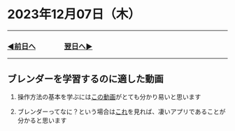 # 2023年12月07日（木）

---

### [◀️前日へ](https://github.com/yuasys/chatty-journal/blob/main/2023/12/2023-12-06.md)&emsp;&emsp;&emsp;&emsp;[翌日へ▶️](https://github.com/yuasys/chatty-journal/blob/main/2023/12/2023-12-08.md)

---

## ブレンダーを学習するのに適した動画

1. 操作方法の基本を学ぶには[この動画](https://www.youtube.com/watch?v=WMEsCBe4V2k)がとても分かり易いと思います

2. ブレンダーってなに？という場合は[これ](https://youtu.be/59zBPXisTms?si=BypusZVvlnjxHWqV)を見れば、凄いアプリであることが分かると思います
